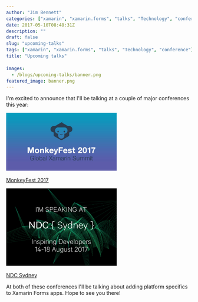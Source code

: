```yaml
---
author: "Jim Bennett"
categories: ["xamarin", "xamarin.forms", "talks", "Technology", "conference"]
date: 2017-05-10T08:48:31Z
description: ""
draft: false
slug: "upcoming-talks"
tags: ["xamarin", "xamarin.forms", "talks", "Technology", "conference"]
title: "Upcoming talks"

images:
  - /blogs/upcoming-talks/banner.png
featured_image: banner.png
---
```



I'm excited to announce that I'll be talking at a couple of major conferences this year:

<a href="https://www.monkeyfest.io">
<div class="image-div" style="max-width: 300px;">
    
![](5b1dd6_4ad2b54b49fa4823a277dc7d8c5dedbb-mv2.jpeg)
    
</div>
</a>

[MonkeyFest 2017](https://www.monkeyfest.io)


<a href="http://ndcsydney.com/speaker/jim-bennett/">
<div class="image-div" style="max-width: 300px;">
    
![](I_speaking_NDC_Sydneyx2.png)
    
</div>
</a>

[NDC Sydney](http://ndcsydney.com/speaker/jim-bennett/)

At both of these conferences I'll be talking about adding platform specifics to Xamarin Forms apps. Hope to see you there!

